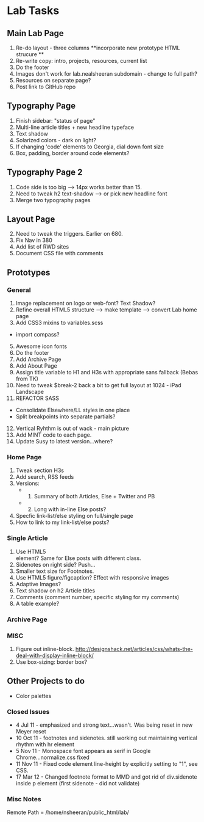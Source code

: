 # Lab Tasks

## Main Lab Page
1. Re-do layout - three columns **incorporate new prototype HTML strucure **
3. Re-write copy: intro, projects, resources, current list
4. Do the footer
5. Images don't work for lab.nealsheeran subdomain - change to full path?
6. Resources on separate page?
7. Post link to GitHub repo

## Typography Page
1. Finish sidebar: "status of page"
2. Multi-line article titles + new headline typeface
3. Text shadow
7. Solarized colors - dark on light?
8. If changing 'code' elements to Georgia, dial down font size
9. Box, padding, border around code elements?

## Typography Page 2
1. Code side is too big --> 14px works better than 15.
2. Need to tweak h2 text-shadow --> or pick new headline font
3. Merge two typography pages

## Layout Page
2. Need to tweak the triggers. Earlier on 680.
3. Fix Nav in 380
4. Add list of RWD sites
5. Document CSS file with comments

## Prototypes

### General
1. Image replacement on logo or web-font? Text Shadow?
3. Refine overall HTML5 structure --> make template --> convert Lab home page
4. Add CSS3 mixins to variables.scss
  - import compass?
5. Awesome icon fonts
6. Do the footer
7. Add Archive Page
8. Add About Page
9. Assign title variable to H1 and H3s with appropriate sans fallback (Bebas from TK)
10. Need to tweak $break-2 back a bit to get full layout at 1024 - iPad Landscape
11. REFACTOR SASS
  - Consolidate Elsewhere/LL styles in one place
  - Split breakpoints into separate partials?
12. Vertical Ryhthm is out of wack - main picture
13. Add MINT code to each page.
14. Update Susy to latest version...where?

### Home Page
1. Tweak section H3s
2. Add search, RSS feeds
3. Versions:
	- 1) Summary of both Articles, Else + Twitter and PB
	- 2) Long with in-line Else posts?
4. Specfic link-list/else styling on full/single page
5. How to link to my link-list/else posts?

### Single Article
1. Use HTML5 <article> element? Same for Else posts with different class.
2. Sidenotes on right side? Push...
3. Smaller text size for Footnotes.
4. Use HTML5 figure/figcaption? Effect with responsive images
5. Adaptive Images?
6. Text shadow on h2 Article titles
7. Comments (comment number, specific styling for my comments)
8. A table example?

### Archive Page

### MISC
1. Figure out inline-block. http://designshack.net/articles/css/whats-the-deal-with-display-inline-block/
2. Use box-sizing: border box?

## Other Projects to do

- Color palettes


### Closed Issues

- 4 Jul 11 - emphasized and strong text...wasn't. Was being reset in new Meyer reset
- 10 Oct 11 - footnotes and sidenotes. still working out maintaining vertical rhythm with hr element
- 5 Nov 11 - Monospace font appears as serif in Google Chrome...normalize.css fixed
- 11 Nov 11 - Fixed code element line-height by explicitly setting to "1", see CSS.
- 17 Mar 12 - Changed footnote format to MMD and got rid of div.sidenote inside p element (first sidenote - did not validate)

### Misc Notes

Remote Path = /home/nsheeran/public_html/lab/

